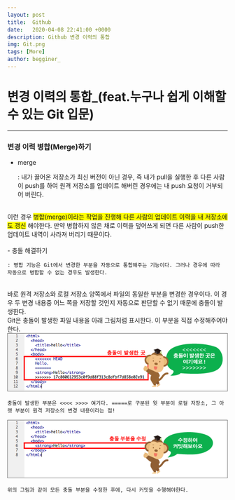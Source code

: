 ```yaml
---
layout: post
title:  Github
date:   2020-04-08 22:41:00 +0000
description: Github 변경 이력의 통합
img: Git.png
tags: [More]
author: begginer_
---
```


# 변경 이력의 통합_(feat.누구나 쉽게 이해할 수 있는 Git 입문)

---

### 변경 이력 병합(Merge)하기

- merge

    : 내가 끌어온 저장소가 최신 버전이 아닌 경우, 즉 내가 pull을 실행한 후 다른 사람이 push를 하여 원격 저장소를 업데이트 해버린 경우에는 내 push 요청이 거부되어 버린다. 
<br>
    이런 경우 <span style="background-color:yellow">병합(merge)이라는 작업을 진행해 다른 사람의 업데이트 이력을 내 저장소에도 갱신</span> 해야한다. 만약 병합하지 않은 채로 이력을 덮어쓰게 되면 다른 사람이 push한 업데이트 내역이 사라져 버리기 때문이다. 
<br><br>
- 충돌 해결하기

    : 병합 기능은 Git에서 변경한 부분을 자동으로 통합해주는 기능이다. 그러나 경우에 따라 자동으로 병합할 수 없는 경우도 발생한다.
<br>
    바로 원격 저장소와 로컬 저장소 양쪽에서 파일의 동일한 부분을 변경한 경우이다. 이 경우 두 변경 내용중 어느 쪽을 저장할 것인지 자동으로 판단할 수 없기 때문에 충돌이 발생한다.
<br>
    Git은 충돌이 발생한 파일 내용을 아래 그림처럼 표시한다. 이 부분을 직접 수정해주어야 한다.
<br>
<center><img src="/assets/img/merge/01.png"></center>

    충돌이 발생한 부분은 <<<< >>>> 여기다. =====로 구분된 윗 부분이 로컬 저장소, 그 아랫 부분이 원격 저장소의 변경 내용이라는 점!

<center><img src="/assets/img/merge/02.png"></center>

    위의 그림과 같이 모든 충돌 부분을 수정한 후에, 다시 커밋을 수행해야한다.